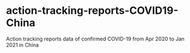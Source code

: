 # action-tracking-reports-COVID19-China
Action tracking reports data of confirmed COVID-19 from Apr 2020 to Jan 2021 in China
